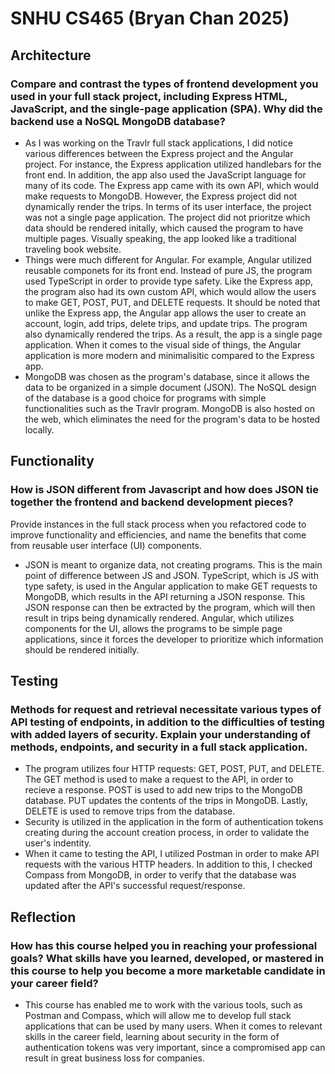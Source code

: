 # SNHU CS465 (Bryan Chan 2025)

## Architecture
### Compare and contrast the types of frontend development you used in your full stack project, including Express HTML, JavaScript, and the single-page application (SPA). Why did the backend use a NoSQL MongoDB database?
- As I was working on the Travlr full stack applications, I did notice various differences between the Express project and the Angular project. For instance, the Express application utilized handlebars for the front end. In addition, the app also used the JavaScript language for many of its code. The Express app came with its own API, which would make requests to MongoDB. However, the Express project did not dynamically render the trips. In terms of its user interface, the project was not a single page application. The project did not prioritze which data should be rendered initally, which caused the program to have multiple pages. Visually speaking, the app looked like a traditional traveling book website.
- Things were much different for Angular. For example, Angular utilized reusable componets for its front end. Instead of pure JS, the program used TypeScript in order to provide type safety. Like the Express app, the program also had its own custom API, which would allow the users to make GET, POST, PUT, and DELETE requests. It should be noted that unlike the Express app, the Angular app allows the user to create an account, login, add trips, delete trips, and update trips. The program also dynamically rendered the trips. As a result, the app is a single page application. When it comes to the visual side of things, the Angular application is more modern and minimalisitic compared to the Express app.
- MongoDB was chosen as the program's database, since it allows the data to be organized in a simple document (JSON). The NoSQL design of the database is a good choice for programs with simple functionalities such as the Travlr program. MongoDB is also hosted on the web, which eliminates the need for the program's data to be hosted locally. 

## Functionality
### How is JSON different from Javascript and how does JSON tie together the frontend and backend development pieces?
Provide instances in the full stack process when you refactored code to improve functionality and efficiencies, and name the benefits that come from reusable user interface (UI) components.
- JSON is meant to organize data, not creating programs. This is the main point of difference between JS and JSON. TypeScript, which is JS with type safety, is used in the Angular application to make GET requests to MongoDB, which results in the API returning a JSON response. This JSON response can then be extracted by the program, which will then result in trips being dynamically rendered. Angular, which utilizes components for the UI, allows the programs to be simple page applications, since it forces the developer to prioritize which information should be rendered initially. 

## Testing
### Methods for request and retrieval necessitate various types of API testing of endpoints, in addition to the difficulties of testing with added layers of security. Explain your understanding of methods, endpoints, and security in a full stack application.
- The program utilizes four HTTP requests: GET, POST, PUT, and DELETE. The GET method is used to make a request to the API, in order to recieve a response. POST is used to add new trips to the MongoDB database. PUT updates the contents of the trips in MongoDB. Lastly, DELETE is used to remove trips from the database.
- Security is utilized in the application in the form of authentication tokens creating during the account creation process, in order to validate the user's indentity.
- When it came to testing the API, I utilized Postman in order to make API requests with the various HTTP headers. In addition to this, I checked Compass from MongoDB, in order to verify that the database was updated after the API's successful request/response.

## Reflection
### How has this course helped you in reaching your professional goals? What skills have you learned, developed, or mastered in this course to help you become a more marketable candidate in your career field?
- This course has enabled me to work with the various tools, such as Postman and Compass, which will allow me to develop full stack applications that can be used by many users. When it comes to relevant skills in the career field, learning about security in the form of authentication tokens was very important, since a compromised app can result in great business loss for companies.
